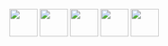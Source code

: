 [<img src="https://upload.wikimedia.org/wikipedia/commons/4/4c/Typescript_logo_2020.svg" width="50px" />][typescript]
[<img src="https://upload.wikimedia.org/wikipedia/commons/9/99/Unofficial_JavaScript_logo_2.svg" width="50px" />][javascript]
[<img src="https://marketing.raku.org/id/1533512913/svg" width="50px" />][raku]
[<img src="https://upload.wikimedia.org/wikipedia/commons/d/d5/Rust_programming_language_black_logo.svg" width="50px" />][rust]
[<img src="https://upload.wikimedia.org/wikipedia/commons/0/08/EmacsIcon.svg" width="50px" />][elisp]

[typescript]: https://typescriptlang.org
[javascript]: https://developer.mozilla.org/en-US/docs/Web/JavaScript
[rust]: https://rust-lang.org
[elisp]: https://www.gnu.org/software/emacs/manual/html_node/elisp/
[raku]: https://raku.org

[godot]: https://godotengine.org
[construct]: https://construct.net

[python]: https://www.python.org/
[haxe]: https://haxe.org
[ruby]: https://www.ruby-lang.org/en/
[txr]: http://nongnu.org/txr
[nim]: https://nim-lang.org
[lisp]: https://common-lisp.net/
[red]: http://red-lang.org
[racket]: https://racket-lang.org
